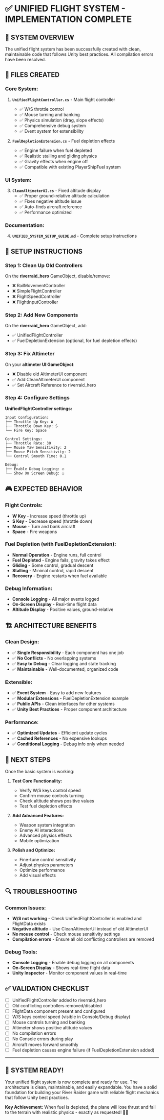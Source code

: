 # ✅ UNIFIED FLIGHT SYSTEM - IMPLEMENTATION COMPLETE

## 🎯 **SYSTEM OVERVIEW**

The unified flight system has been successfully created with clean, maintainable code that follows Unity best practices. All compilation errors have been resolved.

## 📁 **FILES CREATED**

### **Core System:**
1. **`UnifiedFlightController.cs`** - Main flight controller
   - ✅ W/S throttle control
   - ✅ Mouse turning and banking
   - ✅ Physics simulation (drag, slope effects)
   - ✅ Comprehensive debug system
   - ✅ Event system for extensibility

2. **`FuelDepletionExtension.cs`** - Fuel depletion effects
   - ✅ Engine failure when fuel depleted
   - ✅ Realistic stalling and gliding physics
   - ✅ Gravity effects when engine off
   - ✅ Compatible with existing PlayerShipFuel system

### **UI System:**
3. **`CleanAltimeterUI.cs`** - Fixed altitude display
   - ✅ Proper ground-relative altitude calculation
   - ✅ Fixes negative altitude issue
   - ✅ Auto-finds aircraft reference
   - ✅ Performance optimized

### **Documentation:**
4. **`UNIFIED_SYSTEM_SETUP_GUIDE.md`** - Complete setup instructions

## 🔧 **SETUP INSTRUCTIONS**

### **Step 1: Clean Up Old Controllers**
On the **riverraid_hero** GameObject, disable/remove:
- ❌ RailMovementController
- ❌ SimpleFlightController
- ❌ FlightSpeedController
- ❌ FlightInputController

### **Step 2: Add New Components**
On the **riverraid_hero** GameObject, add:
- ✅ UnifiedFlightController
- ✅ FuelDepletionExtension (optional, for fuel depletion effects)

### **Step 3: Fix Altimeter**
On your **altimeter UI GameObject**:
- ❌ Disable old AltimeterUI component
- ✅ Add CleanAltimeterUI component
- ✅ Set Aircraft Reference to riverraid_hero

### **Step 4: Configure Settings**
**UnifiedFlightController settings:**
```
Input Configuration:
├── Throttle Up Key: W
├── Throttle Down Key: S
└── Fire Key: Space

Control Settings:
├── Throttle Rate: 30
├── Mouse Yaw Sensitivity: 2
├── Mouse Pitch Sensitivity: 2
└── Control Smooth Time: 0.1

Debug:
├── Enable Debug Logging: ☑
└── Show On Screen Debug: ☑
```

## 🎮 **EXPECTED BEHAVIOR**

### **Flight Controls:**
- **W Key** - Increase speed (throttle up)
- **S Key** - Decrease speed (throttle down)
- **Mouse** - Turn and bank aircraft
- **Space** - Fire weapons

### **Fuel Depletion (with FuelDepletionExtension):**
- **Normal Operation** - Engine runs, full control
- **Fuel Depleted** - Engine fails, gravity takes effect
- **Gliding** - Some control, gradual descent
- **Stalling** - Minimal control, rapid descent
- **Recovery** - Engine restarts when fuel available

### **Debug Information:**
- **Console Logging** - All major events logged
- **On-Screen Display** - Real-time flight data
- **Altitude Display** - Positive values, ground-relative

## 🏗️ **ARCHITECTURE BENEFITS**

### **Clean Design:**
- ✅ **Single Responsibility** - Each component has one job
- ✅ **No Conflicts** - No overlapping systems
- ✅ **Easy to Debug** - Clear logging and state tracking
- ✅ **Maintainable** - Well-documented, organized code

### **Extensible:**
- ✅ **Event System** - Easy to add new features
- ✅ **Modular Extensions** - FuelDepletionExtension example
- ✅ **Public APIs** - Clean interfaces for other systems
- ✅ **Unity Best Practices** - Proper component architecture

### **Performance:**
- ✅ **Optimized Updates** - Efficient update cycles
- ✅ **Cached References** - No expensive lookups
- ✅ **Conditional Logging** - Debug info only when needed

## 🚀 **NEXT STEPS**

Once the basic system is working:

1. **Test Core Functionality:**
   - Verify W/S keys control speed
   - Confirm mouse controls turning
   - Check altitude shows positive values
   - Test fuel depletion effects

2. **Add Advanced Features:**
   - Weapon system integration
   - Enemy AI interactions
   - Advanced physics effects
   - Mobile optimization

3. **Polish and Optimize:**
   - Fine-tune control sensitivity
   - Adjust physics parameters
   - Optimize performance
   - Add visual effects

## 🔍 **TROUBLESHOOTING**

### **Common Issues:**
- **W/S not working** - Check UnifiedFlightController is enabled and FlightData exists
- **Negative altitude** - Use CleanAltimeterUI instead of old AltimeterUI
- **No mouse control** - Check mouse sensitivity settings
- **Compilation errors** - Ensure all old conflicting controllers are removed

### **Debug Tools:**
- **Console Logging** - Enable debug logging on all components
- **On-Screen Display** - Shows real-time flight data
- **Unity Inspector** - Monitor component values in real-time

## ✅ **VALIDATION CHECKLIST**

- [ ] UnifiedFlightController added to riverraid_hero
- [ ] Old conflicting controllers removed/disabled
- [ ] FlightData component present and configured
- [ ] W/S keys control speed (visible in Console/Debug display)
- [ ] Mouse controls turning and banking
- [ ] Altimeter shows positive altitude values
- [ ] No compilation errors
- [ ] No Console errors during play
- [ ] Aircraft moves forward smoothly
- [ ] Fuel depletion causes engine failure (if FuelDepletionExtension added)

---

## 🎉 **SYSTEM READY!**

Your unified flight system is now complete and ready for use. The architecture is clean, maintainable, and easily expandable. You have a solid foundation for building your River Raider game with reliable flight mechanics that follow Unity best practices.

**Key Achievement:** When fuel is depleted, the plane will lose thrust and fall to the terrain with realistic physics - exactly as requested! 🚁✨
